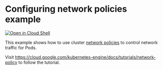 # Configuring network policies example

[![Open in Cloud Shell](https://gstatic.com/cloudssh/images/open-btn.svg)](https://ssh.cloud.google.com/cloudshell/editor?cloudshell_git_repo=https://github.com/GoogleCloudPlatform/kubernetes-engine-samples&cloudshell_tutorial=network-policies/README.md)

This example shows how to use cluster [network policies](https://cloud.google.com/kubernetes-engine/docs/how-to/network-policy)
to control network traffic for Pods.

Visit https://cloud.google.com/kubernetes-engine/docs/tutorials/network-policy
to follow the tutorial.
